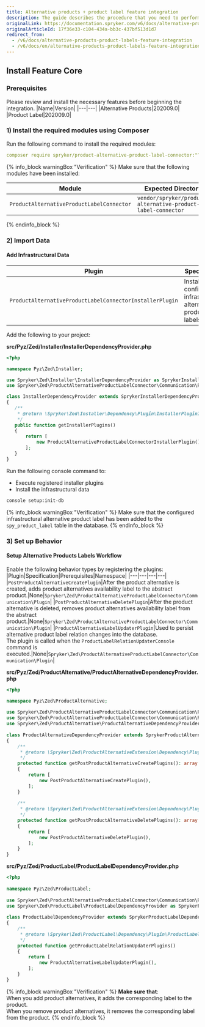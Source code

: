 ```yaml
---
title: Alternative products + product label feature integration
description: The guide describes the procedure that you need to perform in order to integrate the Alternative Products + Product Label feature into your project.
originalLink: https://documentation.spryker.com/v6/docs/alternative-products-product-labels-feature-integration
originalArticleId: 17f36e33-c104-434a-bb3c-437bf513d1d7
redirect_from:
  - /v6/docs/alternative-products-product-labels-feature-integration
  - /v6/docs/en/alternative-products-product-labels-feature-integration
---
```


## Install Feature Core
### Prerequisites
Please review and install the necessary features before beginning the integration.
|Name|Version|
|---|---|
|Alternative Products|202009.0|
|Product Label|202009.0|

### 1) Install the required modules using Composer
Run the following command to install the required modules:
```yaml
composer require spryker/product-alternative-product-label-connector:"^1.0.0" --update-with-dependencies
```
{% info_block warningBox "Verification" %}
Make sure that the following modules have been installed:<table><thead><tr><th>Module</th><th>Expected Directory</th></tr></thead><tbody><tr><td>`ProductAlternativeProductLabelConnector`</td><td>`vendor/spryker/product-alternative-product-label-connector`</td></tr></tbody></table>
{% endinfo_block %}

### 2) Import Data
#### Add Infrastructural Data
|Plugin|Specification|Prerequisites|Namespace|
|---|---|---|---|
|`ProductAlternativeProductLabelConnectorInstallerPlugin`|Installs the configured infrastructural alternative product labels.|None|`Spryker\Zed\ProductAlternativeProductLabelConnector\Communication\Plugin\Installer`|

Add the following to your project:

**src/Pyz/Zed/Installer/InstallerDependencyProvider.php**
    
 ```php   
<?php
 
namespace Pyz\Zed\Installer;
 
use Spryker\Zed\Installer\InstallerDependencyProvider as SprykerInstallerDependencyProvider;
use Spryker\Zed\ProductAlternativeProductLabelConnector\Communication\Plugin\Installer\ProductAlternativeProductLabelConnectorInstallerPlugin;
 
class InstallerDependencyProvider extends SprykerInstallerDependencyProvider
{
	/**
	 * @return \Spryker\Zed\Installer\Dependency\Plugin\InstallerPluginInterface[]
	 */
	public function getInstallerPlugins()
	{
		return [
			new ProductAlternativeProductLabelConnectorInstallerPlugin(),
		];
	}
}
```

Run the following console command to:
* Execute registered installer plugins
* Install the infrastructural data

```bash
console setup:init-db
```
{% info_block warningBox "Verification" %}
Make sure that the configured infrastructural alternative product label has been added to the `spy_product_label` table in the database.
{% endinfo_block %}

### 3) Set up Behavior
#### Setup Alternative Products Labels Workflow
Enable the following behavior types by registering the plugins:
|Plugin|Specification|Prerequisites|Namespace|
|---|---|---|---|
|`PostProductAlternativeCreatePlugin`|After the product alternative is created, adds product alternatives availability label to the abstract product.|None|`Spryker\Zed\ProductAlternativeProductLabelConnector\Communication\Plugin`|
|`PostProductAlternativeDeletePlugin`|After the product alternative is deleted, removes product alternatives availability label from the abstract product.|None|`Spryker\Zed\ProductAlternativeProductLabelConnector\Communication\Plugin`|
|`ProductAlternativeLabelUpdaterPlugin`|Used to persist alternative product label relation changes into the database. </br>The plugin is called when the `ProductLabelRelationUpdaterConsole` command is executed.|None|`Spryker\Zed\ProductAlternativeProductLabelConnector\Communication\Plugin`|

**src/Pyz/Zed/ProductAlternative/ProductAlternativeDependencyProvider.php**

```php
<?php

namespace Pyz\Zed\ProductAlternative;
 
use Spryker\Zed\ProductAlternativeProductLabelConnector\Communication\Plugin\PostProductAlternativeCreatePlugin;
use Spryker\Zed\ProductAlternativeProductLabelConnector\Communication\Plugin\PostProductAlternativeDeletePlugin;
use Spryker\Zed\ProductAlternative\ProductAlternativeDependencyProvider as SprykerProductAlternativeDependencyProvider;
 
class ProductAlternativeDependencyProvider extends SprykerProductAlternativeDependencyProvider
{
    /**
     * @return \Spryker\Zed\ProductAlternativeExtension\Dependency\Plugin\PostProductAlternativeCreatePluginInterface[]
     */
    protected function getPostProductAlternativeCreatePlugins(): array
    {
        return [
            new PostProductAlternativeCreatePlugin(),
        ];
    }
 
    /**
     * @return \Spryker\Zed\ProductAlternativeExtension\Dependency\Plugin\PostProductAlternativeDeletePluginInterface[]
     */
    protected function getPostProductAlternativeDeletePlugins(): array
    {
        return [
            new PostProductAlternativeDeletePlugin(),
        ];
    }
}
```

**src/Pyz/Zed/ProductLabel/ProductLabelDependencyProvider.php**

```php
<?php
 
namespace Pyz\Zed\ProductLabel;
 
use Spryker\Zed\ProductAlternativeProductLabelConnector\Communication\Plugin\ProductAlternativeLabelUpdaterPlugin;
use Spryker\Zed\ProductLabel\ProductLabelDependencyProvider as SprykerProductLabelDependencyProvider;
 
class ProductLabelDependencyProvider extends SprykerProductLabelDependencyProvider
{
    /**
     * @return \Spryker\Zed\ProductLabel\Dependency\Plugin\ProductLabelRelationUpdaterPluginInterface[]
     */
    protected function getProductLabelRelationUpdaterPlugins()
    {
        return [
            new ProductAlternativeLabelUpdaterPlugin(),
        ];
    }
}
```

{% info_block warningBox "Verification" %}
**Make sure that**:</br>When you add product alternatives, it adds the corresponding label to the product.</br>When you remove product alternatives, it removes the corresponding label from the product.
{% endinfo_block %}
